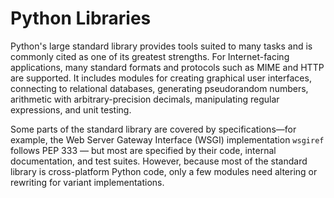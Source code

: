 # Python Libraries

Python's large standard library provides tools suited to many tasks and is commonly cited as one of its greatest strengths. For Internet-facing applications, many standard formats and protocols such as MIME and HTTP are supported. It includes modules for creating graphical user interfaces, connecting to relational databases, generating pseudorandom numbers, arithmetic with arbitrary-precision decimals, manipulating regular expressions, and unit testing.

Some parts of the standard library are covered by specifications—for example, the Web Server Gateway Interface (WSGI) implementation `wsgiref` follows PEP 333 — but most are specified by their code, internal documentation, and test suites. However, because most of the standard library is cross-platform Python code, only a few modules need altering or rewriting for variant implementations.
